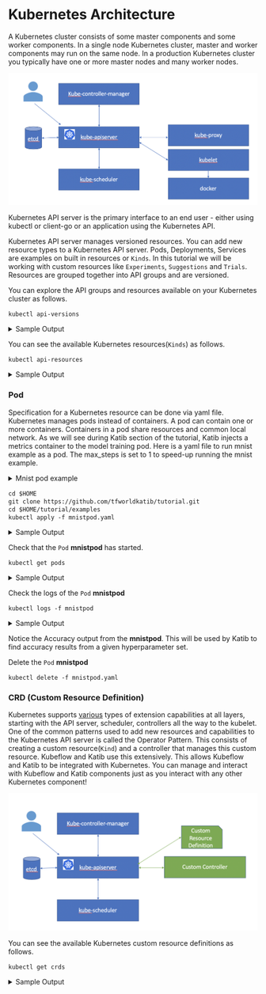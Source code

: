 # Kubernetes Architecture

A Kubernetes cluster consists of some master components and some worker components. 
In a single node Kubernetes cluster, master and worker components may run on the same node.
In a production Kubernetes cluster you typically have one or more master nodes and many worker nodes.

![Kubernetes Architecture](../images/kubernetes.png)

Kubernetes API server is the primary interface to an end user - either using kubectl or client-go or an application using the Kubernetes API.

Kubernetes API server manages versioned resources. You can add new resource types to a Kubernetes API server.
Pods, Deployments, Services are examples on built in resources or `Kinds`. In this tutorial we will be working with custom resources like `Experiments`, `Suggestions` and `Trials`. Resources are grouped together into API groups and are versioned.

You can explore the API groups and resources available on your Kubernetes cluster as follows.

```console
kubectl api-versions
```
<details>
<summary>
 Sample Output
 </summary>
 admissionregistration.k8s.io/v1beta1
apiextensions.k8s.io/v1beta1
apiregistration.k8s.io/v1
apiregistration.k8s.io/v1beta1
apps/v1
apps/v1beta1
apps/v1beta2
authentication.k8s.io/v1
authentication.k8s.io/v1beta1
authorization.k8s.io/v1
authorization.k8s.io/v1beta1
autoscaling/v1
autoscaling/v2beta1
autoscaling/v2beta2
batch/v1
batch/v1beta1
certificates.k8s.io/v1beta1
coordination.k8s.io/v1
coordination.k8s.io/v1beta1
events.k8s.io/v1beta1
extensions/v1beta1
kubeflow.org/v1
kubeflow.org/v1alpha3
networking.k8s.io/v1
networking.k8s.io/v1beta1
node.k8s.io/v1beta1
policy/v1beta1
rbac.authorization.k8s.io/v1
rbac.authorization.k8s.io/v1beta1
scheduling.k8s.io/v1
scheduling.k8s.io/v1beta1
storage.k8s.io/v1
storage.k8s.io/v1beta1
v1
 </details>

You can see the available Kubernetes resources(`Kinds`) as follows.
```console
kubectl api-resources
```
<details>
<summary>
 Sample Output
 </summary>
 NAME                              SHORTNAMES   APIGROUP                       NAMESPACED   KIND
bindings                                                                      true         Binding
componentstatuses                 cs                                          false        ComponentStatus
configmaps                        cm                                          true         ConfigMap
endpoints                         ep                                          true         Endpoints
events                            ev                                          true         Event
limitranges                       limits                                      true         LimitRange
namespaces                        ns                                          false        Namespace
nodes                             no                                          false        Node
persistentvolumeclaims            pvc                                         true         PersistentVolumeClaim
persistentvolumes                 pv                                          false        PersistentVolume
pods                              po                                          true         Pod
podtemplates                                                                  true         PodTemplate
replicationcontrollers            rc                                          true         ReplicationController
resourcequotas                    quota                                       true         ResourceQuota
secrets                                                                       true         Secret
serviceaccounts                   sa                                          true         ServiceAccount
services                          svc                                         true         Service
mutatingwebhookconfigurations                  admissionregistration.k8s.io   false        MutatingWebhookConfiguration
validatingwebhookconfigurations                admissionregistration.k8s.io   false        ValidatingWebhookConfiguration
customresourcedefinitions         crd,crds     apiextensions.k8s.io           false        CustomResourceDefinition
apiservices                                    apiregistration.k8s.io         false        APIService
controllerrevisions                            apps                           true         ControllerRevision
daemonsets                        ds           apps                           true         DaemonSet
deployments                       deploy       apps                           true         Deployment
replicasets                       rs           apps                           true         ReplicaSet
statefulsets                      sts          apps                           true         StatefulSet
tokenreviews                                   authentication.k8s.io          false        TokenReview
localsubjectaccessreviews                      authorization.k8s.io           true         LocalSubjectAccessReview
selfsubjectaccessreviews                       authorization.k8s.io           false        SelfSubjectAccessReview
selfsubjectrulesreviews                        authorization.k8s.io           false        SelfSubjectRulesReview
subjectaccessreviews                           authorization.k8s.io           false        SubjectAccessReview
horizontalpodautoscalers          hpa          autoscaling                    true         HorizontalPodAutoscaler
cronjobs                          cj           batch                          true         CronJob
jobs                                           batch                          true         Job
certificatesigningrequests        csr          certificates.k8s.io            false        CertificateSigningRequest
leases                                         coordination.k8s.io            true         Lease
events                            ev           events.k8s.io                  true         Event
daemonsets                        ds           extensions                     true         DaemonSet
deployments                       deploy       extensions                     true         Deployment
ingresses                         ing          extensions                     true         Ingress
networkpolicies                   netpol       extensions                     true         NetworkPolicy
podsecuritypolicies               psp          extensions                     false        PodSecurityPolicy
replicasets                       rs           extensions                     true         ReplicaSet
experiments                                    kubeflow.org                   true         Experiment
pytorchjobs                                    kubeflow.org                   true         PyTorchJob
suggestions                                    kubeflow.org                   true         Suggestion
tfjobs                                         kubeflow.org                   true         TFJob
trials                                         kubeflow.org                   true         Trial
ingresses                         ing          networking.k8s.io              true         Ingress
networkpolicies                   netpol       networking.k8s.io              true         NetworkPolicy
runtimeclasses                                 node.k8s.io                    false        RuntimeClass
poddisruptionbudgets              pdb          policy                         true         PodDisruptionBudget
podsecuritypolicies               psp          policy                         false        PodSecurityPolicy
clusterrolebindings                            rbac.authorization.k8s.io      false        ClusterRoleBinding
clusterroles                                   rbac.authorization.k8s.io      false        ClusterRole
rolebindings                                   rbac.authorization.k8s.io      true         RoleBinding
roles                                          rbac.authorization.k8s.io      true         Role
priorityclasses                   pc           scheduling.k8s.io              false        PriorityClass
csidrivers                                     storage.k8s.io                 false        CSIDriver
csinodes                                       storage.k8s.io                 false        CSINode
storageclasses                    sc           storage.k8s.io                 false        StorageClass
volumeattachments                              storage.k8s.io                 false        VolumeAttachment
</details>

### Pod
Specification for a Kubernetes resource  can be done via yaml file. Kubernetes manages pods instead of containers. A pod can contain one or more containers. Containers in a pod share resources and common local network. As we will see during Katib section of the tutorial, Katib injects a metrics container to the model training pod. Here is a yaml file to run mnist example as a pod.  The max_steps is set to 1 to speed-up running the mnist example.

<details>
<summary>
Mnist pod example
</summary>

```yaml
apiVersion: v1
kind: Pod
metadata:
  name: mnistpod
spec:
  containers:
  - name: mnist
    image: gcr.io/kubeflow-ci/tf-mnist-with-summaries:1.0
    command:
    - "python"
    - "/var/tf_mnist/mnist_with_summaries.py"
    - "--max_steps=1"        
    - "--batch_size=2"        
  restartPolicy: Never
```
</details>

```console
cd $HOME
git clone https://github.com/tfworldkatib/tutorial.git
cd $HOME/tutorial/examples
kubectl apply -f mnistpod.yaml
 ```
<details>
<summary>
 Sample Output
 </summary>
pod/mnistpod created
</details>

Check that the `Pod` **mnistpod** has started.

 ```console
kubectl get pods
 ```

<details>
<summary>
 Sample Output
 </summary>
NAME            STATUS    AGE
mnistpod       Running    2s
</details> 

Check the logs of the `Pod` **mnistpod**

 ```console
kubectl logs -f mnistpod 
 ```
<details>
<summary>
 Sample Output
 </summary>
WARNING:tensorflow:From /var/tf_mnist/mnist_with_summaries.py:39: read_data_sets (from tensorflow.contrib.learn.python.learn.datasets.mnist) is deprecated and will be removed in a future version.
Instructions for updating:
Please use alternatives such as official/mnist/dataset.py from tensorflow/models.
WARNING:tensorflow:From /usr/local/lib/python2.7/dist-packages/tensorflow/contrib/learn/python/learn/datasets/mnist.py:260: maybe_download (from tensorflow.contrib.learn.python.learn.datasets.base) is deprecated and will be removed in a future version.
Instructions for updating:
Please write your own downloading logic.
WARNING:tensorflow:From /usr/local/lib/python2.7/dist-packages/tensorflow/contrib/learn/python/learn/datasets/base.py:252: wrapped_fn (from tensorflow.contrib.learn.python.learn.datasets.base) is deprecated and will be removed in a future version.
Instructions for updating:
Please use urllib or similar directly.
WARNING:tensorflow:From /usr/local/lib/python2.7/dist-packages/tensorflow/contrib/learn/python/learn/datasets/mnist.py:262: extract_images (from tensorflow.contrib.learn.python.learn.datasets.mnist) is deprecated and will be removed in a future version.
Instructions for updating:
Please use tf.data to implement this functionality.
WARNING:tensorflow:From /usr/local/lib/python2.7/dist-packages/tensorflow/contrib/learn/python/learn/datasets/mnist.py:267: extract_labels (from tensorflow.contrib.learn.python.learn.datasets.mnist) is deprecated and will be removed in a future version.
Instructions for updating:
Please use tf.data to implement this functionality.
WARNING:tensorflow:From /usr/local/lib/python2.7/dist-packages/tensorflow/contrib/learn/python/learn/datasets/mnist.py:290: __init__ (from tensorflow.contrib.learn.python.learn.datasets.mnist) is deprecated and will be removed in a future version.
Instructions for updating:
Please use alternatives such as official/mnist/dataset.py from tensorflow/models.
2019-10-29 01:42:17.348035: I tensorflow/core/platform/cpu_feature_guard.cc:141] Your CPU supports instructions that this TensorFlow binary was not compiled to use: AVX2
Successfully downloaded train-images-idx3-ubyte.gz 9912422 bytes.
Extracting /tmp/tensorflow/mnist/input_data/train-images-idx3-ubyte.gz
Successfully downloaded train-labels-idx1-ubyte.gz 28881 bytes.
Extracting /tmp/tensorflow/mnist/input_data/train-labels-idx1-ubyte.gz
Successfully downloaded t10k-images-idx3-ubyte.gz 1648877 bytes.
Extracting /tmp/tensorflow/mnist/input_data/t10k-images-idx3-ubyte.gz
Successfully downloaded t10k-labels-idx1-ubyte.gz 4542 bytes.
Extracting /tmp/tensorflow/mnist/input_data/t10k-labels-idx1-ubyte.gz
Accuracy at step 0: 0.1005

</details>

Notice the Accuracy output from the **mnistpod**.  This will be used by Katib to find accuracy results from a given hyperparameter set.

Delete the `Pod` **mnistpod**

 ```console
kubectl delete -f mnistpod.yaml
 ```
 

### CRD (Custom Resource Definition)
Kubernetes supports [various](https://kubernetes.io/docs/concepts/extend-kubernetes/extend-cluster/) types of extension capabilities at all layers, starting with the API server, scheduler, controllers all the way to the kubelet. One of the common patterns used to add new resources and capabilities to the Kubernetes API server is called the Operator Pattern. This consists of creating a custom resource(`Kind`) and a controller that manages this custom resource.
Kubeflow and Katib use this extensively. This allows Kubeflow and Katib to be integrated with Kubernetes. You can manage and interact with Kubeflow and Katib components just as you interact with any other Kubernetes component!

![Kubernetes Extensibility](../images/operator.png)

You can see the available Kubernetes custom resource definitions as follows.
```console
kubectl get crds
```
<details>
<summary>
 Sample Output
 </summary>
 NAME                       CREATED AT
experiments.kubeflow.org   2019-10-26T21:00:25Z
pytorchjobs.kubeflow.org   2019-10-26T21:00:27Z
suggestions.kubeflow.org   2019-10-26T21:00:25Z
tfjobs.kubeflow.org        2019-10-26T21:00:27Z
trials.kubeflow.org        2019-10-26T21:00:25Z
</details>
